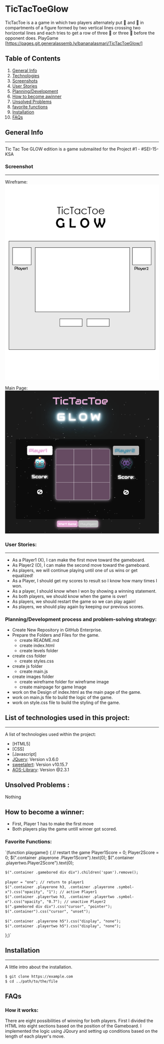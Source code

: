 # TicTacToeGlow

TicTacToe is a a game in which two players alternately put 🤖 and 👾 in compartments of a figure formed by two vertical lines crossing two horizontal lines and each tries to get a row of three 🤖 or three 👾 before the opponent does. PlayGame [https://pages.git.generalassemb.ly/bananalasmari/TicTacToeGlow/]

## Table of Contents
1. [General Info](#general-info)
2. [Technologies](#technologies)
4. [Screenshots](#Screenshots)
5. [User Stories](#User-Stories)
6. [Planning/Development](#Planning/Development)
7. [How to become awinner](#How-to-be-comea-winner)
8. [Unsolved Problems](#Unsolved-Problems)
9. [favorite functions](#favorite-functions)
10. [Installation](#installation)
11. [FAQs](#faqs)


## General Info
***

Tic Tac Toe GLOW edition is a game submaiited for the Project #1 - #SEI-15-KSA


### Screenshot
***
Wireframe:
![Image text](/Imgs/TicTacToeGLOW_Protoype.png)

Main Page:
![Image text](/Imgs/mainpage.png)

### User Stories: 

***

* As a Player1 (X), I can make the first move toward the gameboard.
* As Player2 (O), I can make the second move toward the gameboard.
* As players, we will continue playing until one of us wins or get equalized!
* As a Player, I should get my scores to result so I know how many times I won.
* As a player, I should know when I won by showing a winning statement. 
* As both players, we should know when the game is over!
* As players, we should restart the game so we can play again!
* As players, we should play again by keeping our previous scores. 



### Planning/Development process and problem-solving strategy:

* Create New Repository in GitHub Enterprise.
* Prepare the Folders and Files for the game.
   * create README.md
   *  create index.html
   * create levels folder
* create css folder
   * create styles.css
* create js folder
   * create main.js
* create images folder
  * create wireframe folder for wireframe image
  * create mainpage for game Image
* work on the Design of index.html as the main page of the game.
* work on main.js file to build the logic of the game.
* work on style.css file to build the styling of the game.



## List of technologies used in this project:
***
A list of technologies used within the project:
* [HTML5]
* [CSS]
* [Javascript]
* [JQuery](https://jquery.com/): Version v3.6.0
* [sweetalert](https://sweetalert2.github.io/): Version v10.15.7
* [AOS-Library](https://michalsnik.github.io/aos/): Version @2.3.1

## Unsolved Problems :

Nothing

## How to become a winner:

* First, Player 1 has to make the first move
* Both players play the game untill winner got scored.

### Favorite Functions:
`(function playgame() {
    // restart the game
    Player1Score = 0;
    Player2Score = 0;
    $(".container .playerone .Player1Score").text(0);
    $(".container .playertwo.Player2Score").text(0);

    $(".container .gamebored div div").children('span').remove();

    player = "one"; // return to player1
    $(".container .playerone h3, .container .playerone .symbol-x").css("opacity", "1"); // active Player1
    $(".container .playertwo h3, .container .playertwo .symbol-o").css("opacity", "0.7"); // unactive Player2
    $(".gamebored div div").css("cursor", "pointer");
    $(".container").css("cursor", "unset");

    $(".container .playerone h5").css("display", "none");
    $(".container .playertwo h5").css("display", "none");
};)`



## Installation
***
A little intro about the installation. 
```
$ git clone https://example.com
$ cd ../path/to/the/file
```

## FAQs

### How it works:

There are eight possibilities of winning for both players. First I divided the HTML into eight sections based on the position of the Gameboard. I implemented the logic using JQoury and setting up conditions based on the length of each player's move. 








